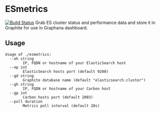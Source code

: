 ESmetrics
=========
[![Build Status](https://travis-ci.org/manitua/esmetrics.svg?branch=master)](https://travis-ci.org/manitua/esmetrics)
Grab ES cluster status and performance data and store it in Graphite for use in Graphana dashboard.

Usage
-----
    Usage of ./esmetrics:
      --eh string
        	IP, FQDN or hostname of your ElasticSearch host
      --ep int
        	ElasticSearch hosts port (default 9200)
      --gd string
        	Graphite database name (default "elasticsearch.cluster")
      --gh string
        	IP, FQDN or hostname of your Carbon host
      --gp int
        	Carbon hosts port (default 2003)
      --poll duration
        	Metrics poll interval (default 20s)
